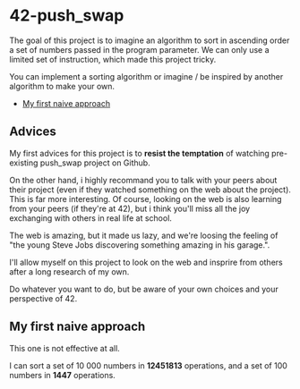 # 42-push_swap

The goal of this project is to imagine  an algorithm to sort in ascending order a set of numbers passed in the program parameter.
We can only use a limited set of instruction, which made this project tricky.

You can implement a sorting algorithm or imagine / be inspired by another algorithm to make your own.

- [My first naive approach](#My-first-naive-approach)

## Advices

My first advices for this project is to **resist the temptation** of watching pre-existing push_swap project on Github.

On the other hand, i highly recommand you to talk with your peers about their project (even if they watched something on the web about the project).
This is far more interesting. Of course, looking on the web is also learning from your peers (if they're at 42), but i think you'll miss all the joy exchanging
with others in real life at school.

The web is amazing, but it made us lazy, and we're loosing the feeling of "the young Steve Jobs discovering something amazing in his garage.".

I'll allow myself on this project to look on the web and insprire from others after a long research of my own. 

Do whatever you want to do, but be aware of your own choices and your perspective of 42.

## My first naive approach

This one is not effective at all.

I can sort a set of 10 000 numbers in **12451813** operations, and a set of 100 numbers in **1447** operations.

